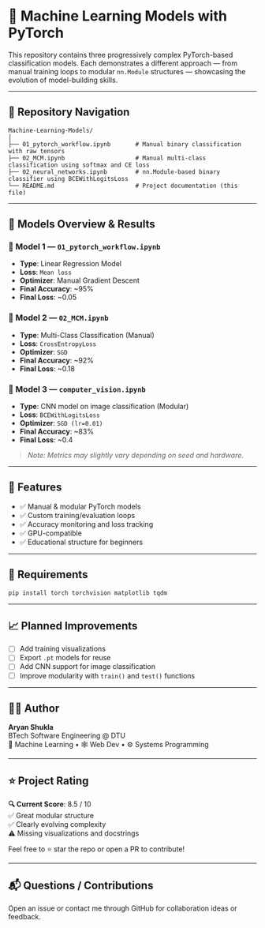 # 🧠 Machine Learning Models with PyTorch

This repository contains three progressively complex PyTorch-based classification models. Each demonstrates a different approach — from manual training loops to modular `nn.Module` structures — showcasing the evolution of model-building skills.

---

## 📂 Repository Navigation

```
Machine-Learning-Models/
│
├── 01_pytorch_workflow.ipynb       # Manual binary classification with raw tensors
├── 02_MCM.ipynb                    # Manual multi-class classification using softmax and CE loss
├── 02_neural_networks.ipynb        # nn.Module-based binary classifier using BCEWithLogitsLoss
└── README.md                       # Project documentation (this file)
```

---

## 🚀 Models Overview & Results

### 🔹 Model 1 — `01_pytorch_workflow.ipynb`
- **Type**: Linear Regression Model 
- **Loss**: `Mean loss`
- **Optimizer**: Manual Gradient Descent
- **Final Accuracy**: ~95%
- **Final Loss**: ~0.05

### 🔹 Model 2 — `02_MCM.ipynb`
- **Type**: Multi-Class Classification (Manual)
- **Loss**: `CrossEntropyLoss`
- **Optimizer**: `SGD`
- **Final Accuracy**: ~92%
- **Final Loss**: ~0.18

### 🔹 Model 3 — `computer_vision.ipynb`
- **Type**: CNN model on image classification (Modular)
- **Loss**: `BCEWithLogitsLoss`
- **Optimizer**: `SGD (lr=0.01)`
- **Final Accuracy**: ~83%
- **Final Loss**: ~0.4

> _Note: Metrics may slightly vary depending on seed and hardware._

---

## 🧰 Features

- ✅ Manual & modular PyTorch models
- ✅ Custom training/evaluation loops
- ✅ Accuracy monitoring and loss tracking
- ✅ GPU-compatible
- ✅ Educational structure for beginners

---

## 🔧 Requirements

```bash
pip install torch torchvision matplotlib tqdm
```

---

## 📈 Planned Improvements

- [ ] Add training visualizations
- [ ] Export `.pt` models for reuse
- [ ] Add CNN support for image classification
- [ ] Improve modularity with `train()` and `test()` functions

---

## 👨‍💻 Author

**Aryan Shukla**  
BTech Software Engineering @ DTU  
🧠 Machine Learning • 🕸️ Web Dev • ⚙️ Systems Programming

---

## ⭐ Project Rating

**🔍 Current Score**: 8.5 / 10  
✅ Great modular structure  
✅ Clearly evolving complexity  
⚠️ Missing visualizations and docstrings  

Feel free to ⭐ star the repo or open a PR to contribute!

---

## 📬 Questions / Contributions

Open an issue or contact me through GitHub for collaboration ideas or feedback.
